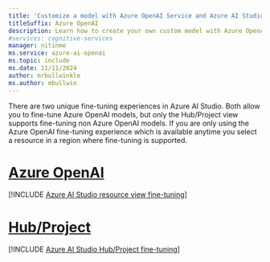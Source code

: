 ```yaml
---
title: 'Customize a model with Azure OpenAI Service and Azure AI Studio'
titleSuffix: Azure OpenAI
description: Learn how to create your own custom model with Azure OpenAI Service by using the Azure AI Studio.
#services: cognitive-services
manager: nitinme
ms.service: azure-ai-openai
ms.topic: include
ms.date: 11/11/2024
author: mrbullwinkle    
ms.author: mbullwin
---
```


There are two unique fine-tuning experiences in Azure AI Studio. Both allow you to fine-tune Azure OpenAI models, but only the Hub/Project view supports fine-tuning non Azure OpenAI models. If you are only using the Azure OpenAI fine-tuning experience which is available anytime you select a resource in a region where fine-tuning is supported.

# [Azure OpenAI](#tab/azure-openai)

[!INCLUDE [Azure AI Studio resource view fine-tuning](../includes/fine-tuning-studio.md)]

# [Hub/Project](#tab/hub)

[!INCLUDE [Azure AI Studio Hub/Project fine-tuning](../includes/fine-tuning-studio-openai-in-ai-studio.md)]
